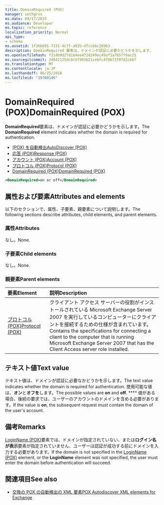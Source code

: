 ```yaml
---
title: DomainRequired (POX)
manager: sethgros
ms.date: 09/17/2015
ms.audience: Developer
ms.topic: reference
localization_priority: Normal
api_type:
- schema
ms.assetid: 1f26b691-7331-4c7f-a92b-dfcc66c26963
description: DomainRequired 要素は、ドメインが認証に必要かどうかを示します。
ms.openlocfilehash: f314b9d27d1b4ee472d249ec49af1a785ff9ac25
ms.sourcegitcommit: 34041125dc8c5f993b21cebfc4f8b72f0fd2cb6f
ms.translationtype: MT
ms.contentlocale: ja-JP
ms.lasthandoff: 06/25/2018
ms.locfileid: "19760146"
---
```

# <a name="domainrequired-pox"></a><span data-ttu-id="4e68d-103">DomainRequired (POX)</span><span class="sxs-lookup"><span data-stu-id="4e68d-103">DomainRequired (POX)</span></span>

<span data-ttu-id="4e68d-104">**DomainRequired**要素は、ドメインが認証に必要かどうかを示します。</span><span class="sxs-lookup"><span data-stu-id="4e68d-104">The **DomainRequired** element indicates whether the domain is required for authentication.</span></span> 
  
- [<span data-ttu-id="4e68d-105">(POX) を自動検出</span><span class="sxs-lookup"><span data-stu-id="4e68d-105">AutoDiscover (POX)</span></span>](autodiscover-pox.md)  
- [<span data-ttu-id="4e68d-106">応答 (POX)</span><span class="sxs-lookup"><span data-stu-id="4e68d-106">Response (POX)</span></span>](response-pox.md) 
- [<span data-ttu-id="4e68d-107">アカウント (POX)</span><span class="sxs-lookup"><span data-stu-id="4e68d-107">Account (POX)</span></span>](account-pox.md)  
- [<span data-ttu-id="4e68d-108">プロトコル (POX)</span><span class="sxs-lookup"><span data-stu-id="4e68d-108">Protocol (POX)</span></span>](protocol-pox.md)  
- [<span data-ttu-id="4e68d-109">DomainRequired (POX)</span><span class="sxs-lookup"><span data-stu-id="4e68d-109">DomainRequired (POX)</span></span>](domainrequired-pox.md)
  
```xml
<DomainRequired>on or off</DomainRequired>
```

## <a name="attributes-and-elements"></a><span data-ttu-id="4e68d-110">属性および要素</span><span class="sxs-lookup"><span data-stu-id="4e68d-110">Attributes and elements</span></span>

<span data-ttu-id="4e68d-111">以下のセクションで、属性、子要素、親要素について説明します。</span><span class="sxs-lookup"><span data-stu-id="4e68d-111">The following sections describe attributes, child elements, and parent elements.</span></span>
  
### <a name="attributes"></a><span data-ttu-id="4e68d-112">属性</span><span class="sxs-lookup"><span data-stu-id="4e68d-112">Attributes</span></span>

<span data-ttu-id="4e68d-113">なし。</span><span class="sxs-lookup"><span data-stu-id="4e68d-113">None.</span></span>
  
### <a name="child-elements"></a><span data-ttu-id="4e68d-114">子要素</span><span class="sxs-lookup"><span data-stu-id="4e68d-114">Child elements</span></span>

<span data-ttu-id="4e68d-115">なし。</span><span class="sxs-lookup"><span data-stu-id="4e68d-115">None.</span></span>
  
### <a name="parent-elements"></a><span data-ttu-id="4e68d-116">親要素</span><span class="sxs-lookup"><span data-stu-id="4e68d-116">Parent elements</span></span>

|<span data-ttu-id="4e68d-117">**要素**</span><span class="sxs-lookup"><span data-stu-id="4e68d-117">**Element**</span></span>|<span data-ttu-id="4e68d-118">**説明**</span><span class="sxs-lookup"><span data-stu-id="4e68d-118">**Description**</span></span>|
|:-----|:-----|
|[<span data-ttu-id="4e68d-119">プロトコル (POX)</span><span class="sxs-lookup"><span data-stu-id="4e68d-119">Protocol (POX)</span></span>](protocol-pox.md) <br/> |<span data-ttu-id="4e68d-120">クライアント アクセス サーバーの役割がインストールされている Microsoft Exchange Server 2007 を実行しているコンピューターにクライアントを接続するための仕様が含まれています。</span><span class="sxs-lookup"><span data-stu-id="4e68d-120">Contains the specifications for connecting a client to the computer that is running Microsoft Exchange Server 2007 that has the Client Access server role installed.</span></span>  <br/> |
   
## <a name="text-value"></a><span data-ttu-id="4e68d-121">テキスト値</span><span class="sxs-lookup"><span data-stu-id="4e68d-121">Text value</span></span>

<span data-ttu-id="4e68d-122">テキスト値は、ドメインが認証に必要なかどうかを示します。</span><span class="sxs-lookup"><span data-stu-id="4e68d-122">The text value indicates whether the domain is required for authentication.</span></span> <span data-ttu-id="4e68d-123">使用可能な値は、**オン**と**オフを**します。</span><span class="sxs-lookup"><span data-stu-id="4e68d-123">The possible values are **on** and **off**.</span></span> <span data-ttu-id="4e68d-124">**** 値がある場合、後続の要求では、ユーザーのアカウントのドメインを含める必要があります。</span><span class="sxs-lookup"><span data-stu-id="4e68d-124">If the value is **on**, the subsequent request must contain the domain of the user's account.</span></span>
  
## <a name="remarks"></a><span data-ttu-id="4e68d-125">備考</span><span class="sxs-lookup"><span data-stu-id="4e68d-125">Remarks</span></span>

<span data-ttu-id="4e68d-126">[LoginName (POX)](loginname-pox.md)要素では、ドメインが指定されていない、または**ログイン名が表示**要素が指定されていません、ユーザーは認証が成功する前にドメインを入力する必要があります。</span><span class="sxs-lookup"><span data-stu-id="4e68d-126">If the domain is not specified in the [LoginName (POX)](loginname-pox.md) element, or the **LoginName** element was not specified, the user must enter the domain before authentication will succeed.</span></span> 
  
## <a name="see-also"></a><span data-ttu-id="4e68d-127">関連項目</span><span class="sxs-lookup"><span data-stu-id="4e68d-127">See also</span></span>

- [<span data-ttu-id="4e68d-128">交換の POX の自動検出の XML 要素</span><span class="sxs-lookup"><span data-stu-id="4e68d-128">POX Autodiscover XML elements for Exchange</span></span>](pox-autodiscover-xml-elements-for-exchange.md)

